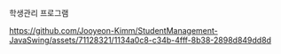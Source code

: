 
학생관리 프로그램

https://github.com/Jooyeon-Kimm/StudentManagement-JavaSwing/assets/71128321/1134a0c8-c34b-4fff-8b38-2898d849dd8d
